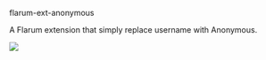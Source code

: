 flarum-ext-anonymous

A Flarum extension that simply replace username with Anonymous.

![](https://cloud.githubusercontent.com/assets/2996108/22863744/e704b36a-f180-11e6-8677-5681ef0947a1.png)
